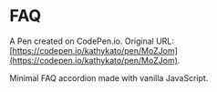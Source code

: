 # FAQ

A Pen created on CodePen.io. Original URL: [https://codepen.io/kathykato/pen/MoZJom](https://codepen.io/kathykato/pen/MoZJom).

Minimal FAQ accordion made with vanilla JavaScript.

